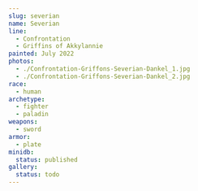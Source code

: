 ```yaml
---
slug: severian
name: Severian
line:
  - Confrontation
  - Griffins of Akkylannie
painted: July 2022
photos:
  - ./Confrontation-Griffons-Severian-Dankel_1.jpg
  - ./Confrontation-Griffons-Severian-Dankel_2.jpg
race:
  - human
archetype:
  - fighter
  - paladin
weapons:
  - sword
armor:
  - plate
minidb:
  status: published
gallery:
  status: todo
---
```


